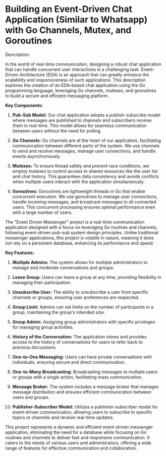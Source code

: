 # Building an Event-Driven Chat Application (Similar to Whatsapp) with Go Channels, Mutex, and Goroutines

Description:

In the world of real-time communication, designing a robust chat application that can handle concurrent user interactions is a challenging task. Event-Driven Architecture (EDA) is an approach that can greatly enhance the scalability and responsiveness of such applications. This description explores the creation of an EDA-based chat application using the Go programming language, leveraging Go channels, mutexes, and goroutines to build a secure and efficient messaging platform.

**Key Components:**

1. **Pub-Sub Model:** Our chat application adopts a publish-subscribe model where messages are published to channels and subscribers receive them in real-time. This model allows for seamless communication between users without the need for polling.

2. **Go Channels:** Go channels are at the heart of our application, facilitating communication between different parts of the system. We use channels to send and receive messages, manage user connections, and handle events asynchronously.

3. **Mutexes:** To ensure thread safety and prevent race conditions, we employ mutexes to control access to shared resources like the user list and chat history. This guarantees data consistency and avoids conflicts when multiple users interact with the application simultaneously.

4. **Goroutines:** Goroutines are lightweight threads in Go that enable concurrent execution. We use goroutines to manage user connections, handle incoming messages, and broadcast messages to all connected users. This concurrent processing ensures optimal performance even with a large number of users.

The "Event Driven Messenger" project is a real-time communication application designed with a focus on leveraging Go routines and channels, following event-driven pub-sub system design principles. Unlike traditional messenger applications, this project is volatile in nature, meaning it does not rely on a persistent database, enhancing its performance and speed.

**Key Features:**

1. **Multiple Admins:** The system allows for multiple administrators to manage and moderate conversations and groups.

2. **Leave Group:** Users can leave a group at any time, providing flexibility in managing their participation.

3. **Unsubscribe User:** The ability to unsubscribe a user from specific channels or groups, ensuring user preferences are respected.

4. **Group Limit:** Admins can set limits on the number of participants in a group, maintaining the group's intended size.

5. **Group Admin:** Assigning group administrators with specific privileges for managing group activities.

6. **History of the Conversation:** The application stores and provides access to the history of conversations for users to refer back to previous discussions.

7. **One-to-One Messaging:** Users can have private conversations with individuals, ensuring secure and direct communication.

8. **One-to-Many Broadcasting:** Broadcasting messages to multiple users or groups with a single action, facilitating mass communication.

9. **Message Broker:** The system includes a message broker that manages message distribution and ensures efficient communication between users and groups.

10. **Publisher-Subscriber Model:** Utilizes a publisher-subscriber model for event-driven communication, allowing users to subscribe to specific topics or channels and receive real-time updates.

This project represents a dynamic and efficient event-driven messenger application, eliminating the need for a database while focusing on Go routines and channels to deliver fast and responsive communication. It caters to the needs of various users and administrators, offering a wide range of features for effective communication and collaboration.
